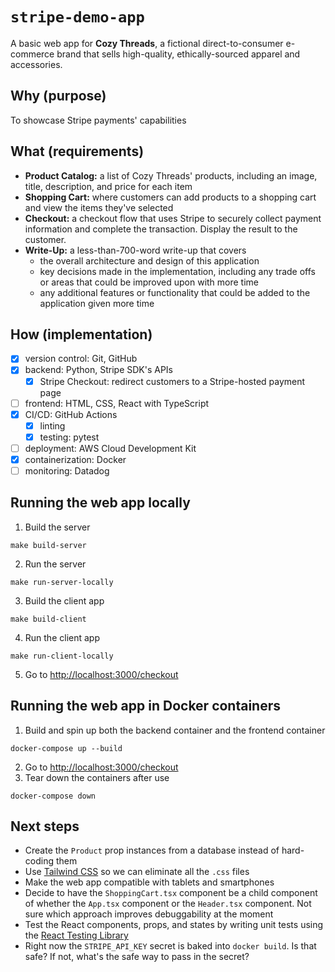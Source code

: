 # `stripe-demo-app`
A basic web app for **Cozy Threads**, a fictional direct-to-consumer e-commerce brand that sells high-quality, ethically-sourced apparel and accessories.

## Why (purpose)
To showcase Stripe payments' capabilities

## What (requirements)
- **Product Catalog:** a list of Cozy Threads' products, including an image, title, description, and price for each item
- **Shopping Cart:** where customers can add products to a shopping cart and view the items they've selected
- **Checkout:** a checkout flow that uses Stripe to securely collect payment information and complete the transaction. Display the result to the customer.
- **Write-Up:** a less-than-700-word write-up that covers
  - the overall architecture and design of this application
  - key decisions made in the implementation, including any trade offs or areas that could be improved upon with more time
  - any additional features or functionality that could be added to the application given more time

## How (implementation)
- [x] version control: Git, GitHub
- [x] backend: Python, Stripe SDK's APIs
  - [x] Stripe Checkout: redirect customers to a Stripe-hosted payment page
- [ ] frontend: HTML, CSS, React with TypeScript
- [x] CI/CD: GitHub Actions
  - [x] linting
  - [x] testing: pytest
- [ ] deployment: AWS Cloud Development Kit
- [x] containerization: Docker
- [ ] monitoring: Datadog

## Running the web app locally

1. Build the server
```
make build-server
```

2. Run the server
```
make run-server-locally
```

3. Build the client app
```
make build-client
```

4. Run the client app
```
make run-client-locally
```

5. Go to [http://localhost:3000/checkout](http://localhost:3000/checkout)

## Running the web app in Docker containers

1. Build and spin up both the backend container and the frontend container
```
docker-compose up --build
```

2. Go to [http://localhost:3000/checkout](http://localhost:3000/checkout)
3. Tear down the containers after use
```
docker-compose down
```

## Next steps
- Create the `Product` prop instances from a database instead of hard-coding them
- Use [Tailwind CSS](https://tailwindcss.com/) so we can eliminate all the `.css` files
- Make the web app compatible with tablets and smartphones
- Decide to have the `ShoppingCart.tsx` component be a child component of whether the `App.tsx` component or the `Header.tsx` component. Not sure which approach improves debuggability at the moment
- Test the React components, props, and states by writing unit tests using the [React Testing Library](https://testing-library.com/docs/react-testing-library/intro/)
- Right now the `STRIPE_API_KEY` secret is baked into `docker build`. Is that safe? If not, what's the safe way to pass in the secret?